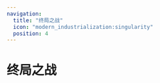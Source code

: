```yaml
---
navigation:
  title: "终局之战"
  icon: "modern_industrialization:singularity"
  position: 4
---
```


# 终局之战

<SubPages />